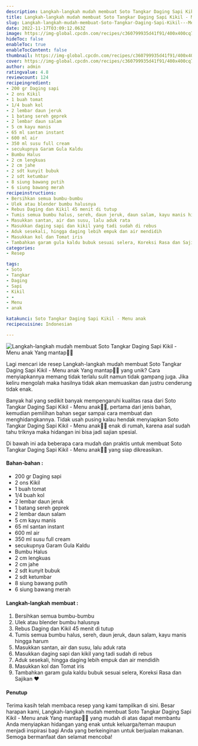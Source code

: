 ```yaml
---
description: Langkah-langkah mudah membuat Soto Tangkar Daging Sapi Kikil - Menu anak Yang mantap"
title: Langkah-langkah mudah membuat Soto Tangkar Daging Sapi Kikil - Menu anak Yang mantap
slug: Langkah-langkah-mudah-membuat-Soto-Tangkar-Daging-Sapi-Kikil---Menu-anak-Yang-mantap
date: 2022-11-17T03:09:12.063Z
image: https://img-global.cpcdn.com/recipes/c360799935d41f91/400x400cq70/photo.jpg
hideToc: false
enableToc: true
enableTocContent: false
thumbnail: https://img-global.cpcdn.com/recipes/c360799935d41f91/400x400cq70/photo.jpg
cover: https://img-global.cpcdn.com/recipes/c360799935d41f91/400x400cq70/photo.jpg
author: admin
ratingvalue: 4.8
reviewcount: 124
recipeingredient:
- 200 gr Daging sapi
- 2 ons Kikil
- 1 buah tomat
- 1/4 buah kol
- 2 lembar daun jeruk
- 1 batang sereh geprek
- 2 lembar daun salam
- 5 cm kayu manis
- 65 ml santan instant
- 600 ml air
- 350 ml susu full cream
- secukupnya Garam Gula Kaldu
- Bumbu Halus
- 2 cm lengkuas
- 2 cm jahe
- 2 sdt kunyit bubuk
- 2 sdt ketumbar
- 8 siung bawang putih
- 6 siung bawang merah
recipeinstructions:
- Bersihkan semua bumbu-bumbu
- Ulek atau blender bumbu halusnya
- Rebus Daging dan Kikil 45 menit di tutup
- Tumis semua bumbu halus, sereh, daun jeruk, daun salam, kayu manis hingga harum
- Masukkan santan, air dan susu, lalu aduk rata
- Masukkan daging sapi dan kikil yang tadi sudah di rebus
- Aduk sesekali, hingga daging lebih empuk dan air mendidih
- Masukkan kol dan Tomat iris
- Tambahkan garam gula kaldu bubuk sesuai selera, Koreksi Rasa dan Sajikan ❤️
categories:
- Resep

tags:
- Soto
- Tangkar
- Daging
- Sapi
- Kikil
- -
- Menu
- anak

katakunci: Soto Tangkar Daging Sapi Kikil - Menu anak
recipecuisine: Indonesian

---
```


![Langkah-langkah mudah membuat Soto Tangkar Daging Sapi Kikil - Menu anak Yang mantap👩‍🍳](https://img-global.cpcdn.com/recipes/c360799935d41f91/400x400cq70/photo.jpg)

Lagi mencari ide resep Langkah-langkah mudah membuat Soto Tangkar Daging Sapi Kikil - Menu anak Yang mantap👩‍🍳 yang unik? Cara menyiapkannya memang tidak terlalu sulit namun tidak gampang juga. Jika keliru mengolah maka hasilnya tidak akan memuaskan dan justru cenderung tidak enak.

Banyak hal yang sedikit banyak mempengaruhi kualitas rasa dari Soto Tangkar Daging Sapi Kikil - Menu anak👩‍🍳, pertama dari jenis bahan, kemudian pemilihan bahan segar sampai cara membuat dan menghidangkannya. Tidak usah pusing kalau hendak menyiapkan Soto Tangkar Daging Sapi Kikil - Menu anak👩‍🍳 enak di rumah, karena asal sudah tahu triknya maka hidangan ini bisa jadi sajian spesial.

Di bawah ini ada beberapa cara mudah dan praktis untuk membuat Soto Tangkar Daging Sapi Kikil - Menu anak👩‍🍳 yang siap dikreasikan.

<!--inarticleads1-->

#### Bahan-bahan :

- 200 gr Daging sapi
- 2 ons Kikil
- 1 buah tomat
- 1/4 buah kol
- 2 lembar daun jeruk
- 1 batang sereh geprek
- 2 lembar daun salam
- 5 cm kayu manis
- 65 ml santan instant
- 600 ml air
- 350 ml susu full cream
- secukupnya Garam Gula Kaldu
- Bumbu Halus
- 2 cm lengkuas
- 2 cm jahe
- 2 sdt kunyit bubuk
- 2 sdt ketumbar
- 8 siung bawang putih
- 6 siung bawang merah

<!--inarticleads2-->

#### Langkah-langkah membuat :

1. Bersihkan semua bumbu-bumbu
1. Ulek atau blender bumbu halusnya
1. Rebus Daging dan Kikil 45 menit di tutup
1. Tumis semua bumbu halus, sereh, daun jeruk, daun salam, kayu manis hingga harum
1. Masukkan santan, air dan susu, lalu aduk rata
1. Masukkan daging sapi dan kikil yang tadi sudah di rebus
1. Aduk sesekali, hingga daging lebih empuk dan air mendidih
1. Masukkan kol dan Tomat iris
1. Tambahkan garam gula kaldu bubuk sesuai selera, Koreksi Rasa dan Sajikan ❤️

#### Penutup

Terima kasih telah membaca resep yang kami tampilkan di sini. Besar harapan kami, Langkah-langkah mudah membuat Soto Tangkar Daging Sapi Kikil - Menu anak Yang mantap👩‍🍳 yang mudah di atas dapat membantu Anda menyiapkan hidangan yang enak untuk keluarga/teman maupun menjadi inspirasi bagi Anda yang berkeinginan untuk berjualan makanan. Semoga bermanfaat dan selamat mencoba!